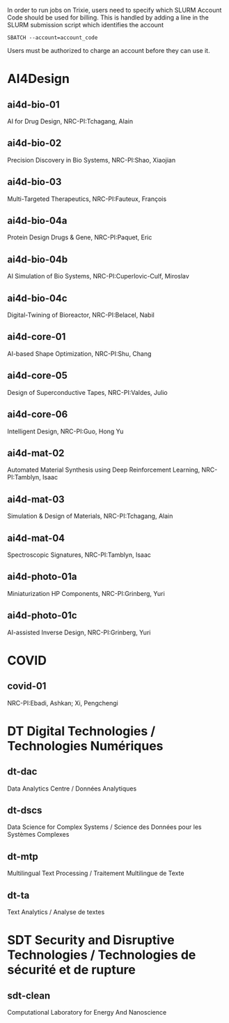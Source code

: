In order to run jobs on Trixie, users need to specify which SLURM Account Code should be used for billing. This is handled by adding a line in the SLURM submission script which identifies the account

```
SBATCH --account=account_code
```

Users must be authorized to charge an account before they can use it. 

# AI4Design
## ai4d-bio-01 
AI for Drug Design, NRC-PI:Tchagang, Alain
## ai4d-bio-02 
Precision Discovery in Bio Systems, NRC-PI:Shao, Xiaojian
## ai4d-bio-03 
Multi-Targeted Therapeutics, NRC-PI:Fauteux, François
## ai4d-bio-04a 
Protein Design Drugs & Gene, NRC-PI:Paquet, Eric
## ai4d-bio-04b 
AI Simulation of Bio Systems, NRC-PI:Cuperlovic-Culf, Miroslav
## ai4d-bio-04c 
Digital-Twining of Bioreactor, NRC-PI:Belacel, Nabil
## ai4d-core-01 
AI-based Shape Optimization, NRC-PI:Shu, Chang
## ai4d-core-05 
Design of Superconductive Tapes, NRC-PI:Valdes, Julio
## ai4d-core-06 
Intelligent Design, NRC-PI:Guo, Hong Yu
## ai4d-mat-02
Automated Material Synthesis using Deep Reinforcement Learning, NRC-PI:Tamblyn, Isaac
## ai4d-mat-03 
Simulation & Design of Materials, NRC-PI:Tchagang, Alain
## ai4d-mat-04 
Spectroscopic Signatures, NRC-PI:Tamblyn, Isaac
## ai4d-photo-01a 
Miniaturization HP Components, NRC-PI:Grinberg, Yuri
## ai4d-photo-01c 
AI-assisted Inverse Design, NRC-PI:Grinberg, Yuri

# COVID
## covid-01
NRC-PI:Ebadi, Ashkan; Xi, Pengchengi

# DT Digital Technologies / Technologies Numériques

## dt-dac
Data Analytics Centre / Données Analytiques

## dt-dscs
Data Science for Complex Systems / Science des Données pour les Systèmes Complexes 

## dt-mtp
Multilingual Text Processing / Traitement Multilingue de Texte 

## dt-ta
Text Analytics / Analyse de textes

# SDT Security and Disruptive Technologies / Technologies de sécurité et de rupture 
## sdt-clean
Computational Laboratory for Energy And Nanoscience





